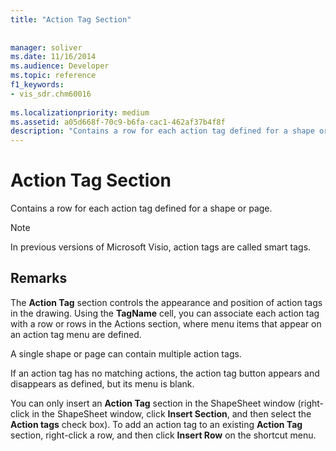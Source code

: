 ```yaml
---
title: "Action Tag Section"
 
 
manager: soliver
ms.date: 11/16/2014
ms.audience: Developer
ms.topic: reference
f1_keywords:
- vis_sdr.chm60016
 
ms.localizationpriority: medium
ms.assetid: a05d668f-70c9-b6fa-cac1-462af37b4f8f
description: "Contains a row for each action tag defined for a shape or page."
---
```


# Action Tag Section

Contains a row for each action tag defined for a shape or page.
  
> [!NOTE]
> In previous versions of Microsoft Visio, action tags are called smart tags. 
  
## Remarks

The **Action Tag** section controls the appearance and position of action tags in the drawing. Using the **TagName** cell, you can associate each action tag with a row or rows in the Actions section, where menu items that appear on an action tag menu are defined. 
  
 A single shape or page can contain multiple action tags. 
  
If an action tag has no matching actions, the action tag button appears and disappears as defined, but its menu is blank.
  
You can only insert an **Action Tag** section in the ShapeSheet window (right-click in the ShapeSheet window, click **Insert Section**, and then select the **Action tags** check box). To add an action tag to an existing **Action Tag** section, right-click a row, and then click **Insert Row** on the shortcut menu. 
  

